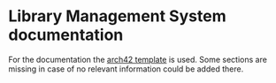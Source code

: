 # Library Management System documentation

For the documentation the [arch42 template](https://docs.arc42.org/home/) is used. Some sections are missing in case of no relevant information could be added there.